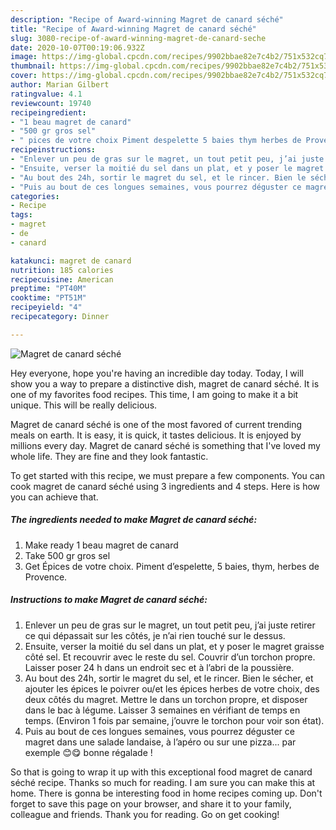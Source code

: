 ```yaml
---
description: "Recipe of Award-winning Magret de canard séché"
title: "Recipe of Award-winning Magret de canard séché"
slug: 3080-recipe-of-award-winning-magret-de-canard-seche
date: 2020-10-07T00:19:06.932Z
image: https://img-global.cpcdn.com/recipes/9902bbae82e7c4b2/751x532cq70/magret-de-canard-seche-photo-principale-de-la-recette.jpg
thumbnail: https://img-global.cpcdn.com/recipes/9902bbae82e7c4b2/751x532cq70/magret-de-canard-seche-photo-principale-de-la-recette.jpg
cover: https://img-global.cpcdn.com/recipes/9902bbae82e7c4b2/751x532cq70/magret-de-canard-seche-photo-principale-de-la-recette.jpg
author: Marian Gilbert
ratingvalue: 4.1
reviewcount: 19740
recipeingredient:
- "1 beau magret de canard"
- "500 gr gros sel"
- " pices de votre choix Piment despelette 5 baies thym herbes de Provence"
recipeinstructions:
- "Enlever un peu de gras sur le magret, un tout petit peu, j’ai juste retirer ce qui dépassait sur les côtés, je n’ai rien touché sur le dessus."
- "Ensuite, verser la moitié du sel dans un plat, et y poser le magret graisse côté sel. Et recouvrir avec le reste du sel. Couvrir d’un torchon propre. Laisser poser 24 h dans un endroit sec et à l’abri de la poussière."
- "Au bout des 24h, sortir le magret du sel, et le rincer. Bien le sécher, et ajouter les épices le poivrer ou/et les épices herbes de votre choix, des deux côtés du magret. Mettre le dans un torchon propre, et disposer dans le bac à légume. Laisser 3 semaines en vérifiant de temps en temps. (Environ 1 fois par semaine, j’ouvre le torchon pour voir son état)."
- "Puis au bout de ces longues semaines, vous pourrez déguster ce magret dans une salade landaise, à l’apéro ou sur une pizza... par exemple 😊😋 bonne régalade !"
categories:
- Recipe
tags:
- magret
- de
- canard

katakunci: magret de canard 
nutrition: 185 calories
recipecuisine: American
preptime: "PT40M"
cooktime: "PT51M"
recipeyield: "4"
recipecategory: Dinner

---
```



![Magret de canard séché](https://img-global.cpcdn.com/recipes/9902bbae82e7c4b2/751x532cq70/magret-de-canard-seche-photo-principale-de-la-recette.jpg)

Hey everyone, hope you're having an incredible day today. Today, I will show you a way to prepare a distinctive dish, magret de canard séché. It is one of my favorites food recipes. This time, I am going to make it a bit unique. This will be really delicious.



Magret de canard séché is one of the most favored of current trending meals on earth. It is easy, it is quick, it tastes delicious. It is enjoyed by millions every day. Magret de canard séché is something that I've loved my whole life. They are fine and they look fantastic.


To get started with this recipe, we must prepare a few components. You can cook magret de canard séché using 3 ingredients and 4 steps. Here is how you can achieve that.

<!--inarticleads1-->

##### The ingredients needed to make Magret de canard séché:

1. Make ready 1 beau magret de canard
1. Take 500 gr gros sel
1. Get  Épices de votre choix. Piment d’espelette, 5 baies, thym, herbes de Provence.




<!--inarticleads2-->

##### Instructions to make Magret de canard séché:

1. Enlever un peu de gras sur le magret, un tout petit peu, j’ai juste retirer ce qui dépassait sur les côtés, je n’ai rien touché sur le dessus.
1. Ensuite, verser la moitié du sel dans un plat, et y poser le magret graisse côté sel. Et recouvrir avec le reste du sel. Couvrir d’un torchon propre. Laisser poser 24 h dans un endroit sec et à l’abri de la poussière.
1. Au bout des 24h, sortir le magret du sel, et le rincer. Bien le sécher, et ajouter les épices le poivrer ou/et les épices herbes de votre choix, des deux côtés du magret. Mettre le dans un torchon propre, et disposer dans le bac à légume. Laisser 3 semaines en vérifiant de temps en temps. (Environ 1 fois par semaine, j’ouvre le torchon pour voir son état).
1. Puis au bout de ces longues semaines, vous pourrez déguster ce magret dans une salade landaise, à l’apéro ou sur une pizza... par exemple 😊😋 bonne régalade !




So that is going to wrap it up with this exceptional food magret de canard séché recipe. Thanks so much for reading. I am sure you can make this at home. There is gonna be interesting food in home recipes coming up. Don't forget to save this page on your browser, and share it to your family, colleague and friends. Thank you for reading. Go on get cooking!
